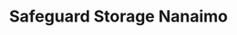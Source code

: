 ---
title: "Safeguard Storage Nanaimo"
url: /nanaimo/safeguard-storage-nanaimo/
shop: storage rental
---